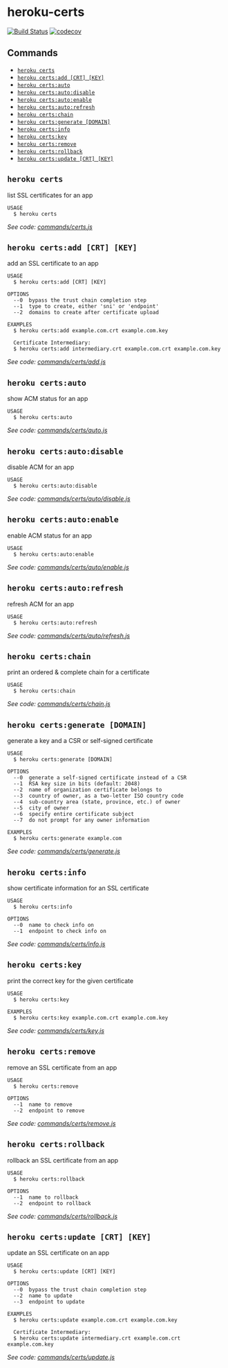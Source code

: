 heroku-certs
===========

[![Build Status](https://travis-ci.org/heroku/heroku-certs.svg?branch=master)](https://travis-ci.org/heroku/heroku-certs)
[![codecov](https://codecov.io/gh/heroku/heroku-certs/branch/master/graph/badge.svg)](https://codecov.io/gh/heroku/heroku-certs)

## Commands

<!-- commands -->
* [`heroku certs`](#heroku-certs)
* [`heroku certs:add [CRT] [KEY]`](#heroku-certsadd-crt-key)
* [`heroku certs:auto`](#heroku-certsauto)
* [`heroku certs:auto:disable`](#heroku-certsautodisable)
* [`heroku certs:auto:enable`](#heroku-certsautoenable)
* [`heroku certs:auto:refresh`](#heroku-certsautorefresh)
* [`heroku certs:chain`](#heroku-certschain)
* [`heroku certs:generate [DOMAIN]`](#heroku-certsgenerate-domain)
* [`heroku certs:info`](#heroku-certsinfo)
* [`heroku certs:key`](#heroku-certskey)
* [`heroku certs:remove`](#heroku-certsremove)
* [`heroku certs:rollback`](#heroku-certsrollback)
* [`heroku certs:update [CRT] [KEY]`](#heroku-certsupdate-crt-key)

## `heroku certs`

list SSL certificates for an app

```
USAGE
  $ heroku certs
```

_See code: [commands/certs.js](https://github.com/heroku/cli/blob/v7.4.2/commands/certs.js)_

## `heroku certs:add [CRT] [KEY]`

add an SSL certificate to an app

```
USAGE
  $ heroku certs:add [CRT] [KEY]

OPTIONS
  --0  bypass the trust chain completion step
  --1  type to create, either 'sni' or 'endpoint'
  --2  domains to create after certificate upload

EXAMPLES
  $ heroku certs:add example.com.crt example.com.key

  Certificate Intermediary:
  $ heroku certs:add intermediary.crt example.com.crt example.com.key
```

_See code: [commands/certs/add.js](https://github.com/heroku/cli/blob/v7.4.2/commands/certs/add.js)_

## `heroku certs:auto`

show ACM status for an app

```
USAGE
  $ heroku certs:auto
```

_See code: [commands/certs/auto.js](https://github.com/heroku/cli/blob/v7.4.2/commands/certs/auto.js)_

## `heroku certs:auto:disable`

disable ACM for an app

```
USAGE
  $ heroku certs:auto:disable
```

_See code: [commands/certs/auto/disable.js](https://github.com/heroku/cli/blob/v7.4.2/commands/certs/auto/disable.js)_

## `heroku certs:auto:enable`

enable ACM status for an app

```
USAGE
  $ heroku certs:auto:enable
```

_See code: [commands/certs/auto/enable.js](https://github.com/heroku/cli/blob/v7.4.2/commands/certs/auto/enable.js)_

## `heroku certs:auto:refresh`

refresh ACM for an app

```
USAGE
  $ heroku certs:auto:refresh
```

_See code: [commands/certs/auto/refresh.js](https://github.com/heroku/cli/blob/v7.4.2/commands/certs/auto/refresh.js)_

## `heroku certs:chain`

print an ordered & complete chain for a certificate

```
USAGE
  $ heroku certs:chain
```

_See code: [commands/certs/chain.js](https://github.com/heroku/cli/blob/v7.4.2/commands/certs/chain.js)_

## `heroku certs:generate [DOMAIN]`

generate a key and a CSR or self-signed certificate

```
USAGE
  $ heroku certs:generate [DOMAIN]

OPTIONS
  --0  generate a self-signed certificate instead of a CSR
  --1  RSA key size in bits (default: 2048)
  --2  name of organization certificate belongs to
  --3  country of owner, as a two-letter ISO country code
  --4  sub-country area (state, province, etc.) of owner
  --5  city of owner
  --6  specify entire certificate subject
  --7  do not prompt for any owner information

EXAMPLES
  $ heroku certs:generate example.com
```

_See code: [commands/certs/generate.js](https://github.com/heroku/cli/blob/v7.4.2/commands/certs/generate.js)_

## `heroku certs:info`

show certificate information for an SSL certificate

```
USAGE
  $ heroku certs:info

OPTIONS
  --0  name to check info on
  --1  endpoint to check info on
```

_See code: [commands/certs/info.js](https://github.com/heroku/cli/blob/v7.4.2/commands/certs/info.js)_

## `heroku certs:key`

print the correct key for the given certificate

```
USAGE
  $ heroku certs:key

EXAMPLES
  $ heroku certs:key example.com.crt example.com.key
```

_See code: [commands/certs/key.js](https://github.com/heroku/cli/blob/v7.4.2/commands/certs/key.js)_

## `heroku certs:remove`

remove an SSL certificate from an app

```
USAGE
  $ heroku certs:remove

OPTIONS
  --1  name to remove
  --2  endpoint to remove
```

_See code: [commands/certs/remove.js](https://github.com/heroku/cli/blob/v7.4.2/commands/certs/remove.js)_

## `heroku certs:rollback`

rollback an SSL certificate from an app

```
USAGE
  $ heroku certs:rollback

OPTIONS
  --1  name to rollback
  --2  endpoint to rollback
```

_See code: [commands/certs/rollback.js](https://github.com/heroku/cli/blob/v7.4.2/commands/certs/rollback.js)_

## `heroku certs:update [CRT] [KEY]`

update an SSL certificate on an app

```
USAGE
  $ heroku certs:update [CRT] [KEY]

OPTIONS
  --0  bypass the trust chain completion step
  --2  name to update
  --3  endpoint to update

EXAMPLES
  $ heroku certs:update example.com.crt example.com.key

  Certificate Intermediary:
  $ heroku certs:update intermediary.crt example.com.crt example.com.key
```

_See code: [commands/certs/update.js](https://github.com/heroku/cli/blob/v7.4.2/commands/certs/update.js)_
<!-- commandsstop -->
